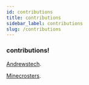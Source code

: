 ```yaml
---
id: contributions
title: contributions
sidebar_label: contributions
slug: /contributions
---
```


### contributions!

[Andrewstech](http://www.github/andrewstech.com).

[Minecrosters](https://github.com/minecrosters).


